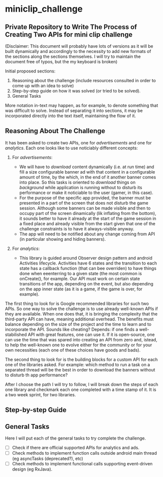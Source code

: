 # miniclip_challenge
Private Repository to Write The Process of Creating Two APIs for mini clip challenge 
---
(Disclaimer: This document will probably have lots of versions as it will be built dynamically and accordingly to the necessity to add new formats of the sections along the sections themselves. I will try to maintain the document free of typos, but the my keyboard is broken)

Initial proposed sections:

1. Reasoning about the challenge (include resources consulted in order to come up with an idea to solve)
2. Step-by-step guide on how it was solved (or tried to be solved). 
3. General Tasks

More notation in-text may happen, as for example, to denote something that was difficult to solve. Instead of separating it into sections, it may be incorporated directly into the text itself, maintaining the flow of it.


## Reasoning About The Challenge

It has been asked to create two APIs, one for *advertisements* and one for *analytics*.
Each one looks like to use noticiably different concepts:

1. For *advertisements*: 
   - We will have to *download* content dynamically (i.e. at run time) and fill a size configurable banner ad with that content in a configurable amount of time, by the which, in the end of it another banner comes into place. So this tasks is oriented to *download* things on *background* while application is running without to disturb its performance or make it noticiable to the user (gamer, in this case). 
   - For the purpose of the specific app provided, the banner must be presented in a part of the screen that does not disturb the game session. Although some banners can be made visible and then to occupy part of the screen dinamically (lik inflating from the bottom), it sounds better to have it already at the start of the game session in a fixed place and already visible from the start given that one of the challenge constraints is to have it always-visible anyway.
   - The app will need to be notified about any change coming from API (in particular showing and hiding banners). 

2. For *analytics*:
   - This library is guided around Observer design pattern and android Activities lifecycle. Activities have 6 states and the transition to each state has a callback function (that can bee overriden) to have things done when eeenterring to a given state (the most common is onCreate(), for example. Our API must work on certain state transitions of the app, depending on the event, but also depending on the app inner state (as it is a game, if the game is over, for example).
   
   
The first thing to look for is Google recommended libraries for such two APIs. So one way to solve the challenge is to use already well-known APIs if they are available. When one does that, it is bringing the complexity that the third-party API can have, meaning additional overhead. The benefits must balance depending on the size of the project and the time to learn and to incorporate the API. Sounds like cheating? Depends: if one finds a well-stabilished API with great features, one can use it. If it is open-source, one can use the time that was spared into creating an API from zero and, istead, to help the well-known one to evolve either for the community or for your own necessities (each one of these choices have goods and bads). 

The second thing to look for is the building blocks for a custom API for each one of the libraries asked. For example: which method to run a task on a separated thread will be the best in order to download the banners without to disturb th app performance?

After I choose the path I will try to follow, I will break down the steps of each one library and checkmark each one completed with a time stamp of it. It is a two week sprint, for two libraries. 

## Step-by-step Guide

## General Tasks

Here I will put each of the general tasks to try complete the challenge.

- [ ] Check if there are official supported APIs for analytics and ads.
- [ ] Check methods to implement function calls outside android main thread (eg asyncTasks (deprecated?), etc)
- [ ] Check methods to implement functional calls supporting event-driven design (eg RxJava). 
